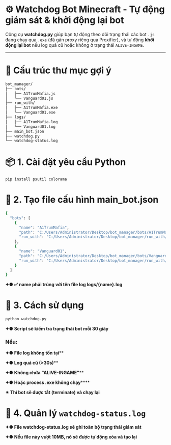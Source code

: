 # ⚙️ Watchdog Bot Minecraft - Tự động giám sát & khởi động lại bot

Công cụ **watchdog.py** giúp bạn tự động theo dõi trạng thái các bot `.js` đang chạy qua `.exe` (đã gán proxy riêng qua Proxifier), và tự động **khởi động lại bot** nếu log quá cũ hoặc không ở trạng thái `ALIVE-INGAME`.

---

# 📁 Cấu trúc thư mục gợi ý

```bash
bot_manager/
├── bots/
│   ├── A1TrumMafia.js
│   └── Vanguard01.js
├── run_with/
│   ├── A1TrumMafia.exe
│   └── Vanguard01.exe
├── logs/
│   ├── A1TrumMafia.log
│   └── Vanguard01.log
├── main_bot.json
├── watchdog.py
└── watchdog-status.log

```

# 📦 1. Cài đặt yêu cầu Python
```bash
pip install psutil colorama
```


# 📄 2. Tạo file cấu hình main_bot.json
```bash
{
  "bots": [
    {
      "name": "A1TrumMafia",
      "path": "C:/Users/Administrator/Desktop/bot_manager/bots/A1TrumMafia.js",
      "run_with": "C:/Users/Administrator/Desktop/bot_manager/run_with/A1TrumMafia.exe"
    },
    {
      "name": "Vanguard01",
      "path": "C:/Users/Administrator/Desktop/bot_manager/bots/Vanguard01.js",
      "run_with": "C:/Users/Administrator/Desktop/bot_manager/run_with/Vanguard01.exe"
    }
  ]
}
```
**✦● ✅ name phải trùng với tên file log logs/{name}.log**


# 🚀 3. Cách sử dụng
```bash
python watchdog.py
```

**✦● Script sẽ kiểm tra trạng thái bot mỗi 30 giây**

### Nếu:

 **✦● File log không tồn tại****

 **✦● Log quá cũ (>30s)****

 **✦● Không chứa "ALIVE-INGAME"****

 **✦● Hoặc process .exe không chạy******

**✴ Thì bot sẽ được tắt (terminate) và chạy lại**


# 📜 4. Quản lý `watchdog-status.log`

**✦● File watchdog-status.log sẽ ghi toàn bộ trạng thái giám sát**

**✦● Nếu file này vượt 10MB, nó sẽ được tự động xóa và tạo lại**
